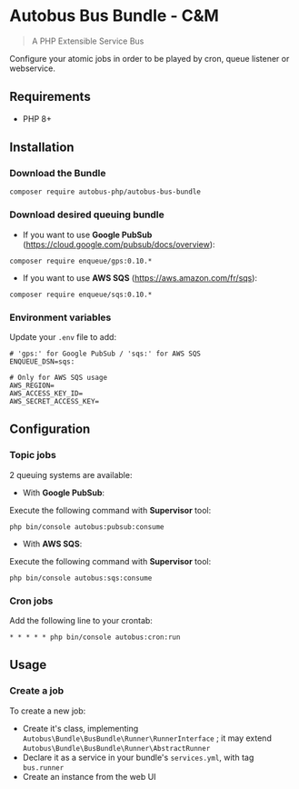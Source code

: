 # Autobus Bus Bundle - C&M

> A PHP Extensible Service Bus

Configure your atomic jobs in order to be played by cron, queue listener or webservice.

## Requirements

 - PHP 8+

## Installation

### Download the Bundle

```console
composer require autobus-php/autobus-bus-bundle
```

### Download desired queuing bundle

* If you want to use **Google PubSub** (https://cloud.google.com/pubsub/docs/overview):
```console
composer require enqueue/gps:0.10.*
```

* If you want to use **AWS SQS** (https://aws.amazon.com/fr/sqs):
```console
composer require enqueue/sqs:0.10.*
```

### Environment variables

Update your `.env` file to add:
```
# 'gps:' for Google PubSub / 'sqs:' for AWS SQS 
ENQUEUE_DSN=sqs:

# Only for AWS SQS usage
AWS_REGION=
AWS_ACCESS_KEY_ID=
AWS_SECRET_ACCESS_KEY=
```

## Configuration

### Topic jobs

2 queuing systems are available:

* With **Google PubSub**:

Execute the following command with **Supervisor** tool:
```
php bin/console autobus:pubsub:consume
```

* With **AWS SQS**:

Execute the following command with **Supervisor** tool:
```
php bin/console autobus:sqs:consume
```

### Cron jobs

Add the following line to your crontab:
```
* * * * * php bin/console autobus:cron:run
```

## Usage

### Create a job

To create a new job:

* Create it's class, implementing `Autobus\Bundle\BusBundle\Runner\RunnerInterface` ; it may extend `Autobus\Bundle\BusBundle\Runner\AbstractRunner`
* Declare it as a service in your bundle's `services.yml`, with tag `bus.runner`
* Create an instance from the web UI
